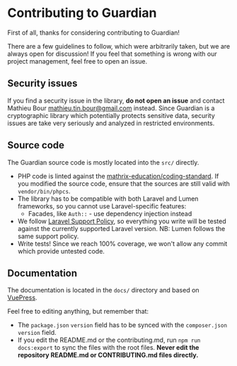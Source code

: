 # Contributing to Guardian
First of all, thanks for considering contributing to Guardian!

There are a few guidelines to follow, which were arbitrarily taken, but we are always open for discussion! If you feel that something is wrong with our project management, feel free to open an issue.


## Security issues
If you find a security issue in the library, **do not open an issue** and contact Mathieu Bour <mathieu.tin.bour@gmail.com> instead.
Since Guardian is a cryptographic library which potentially protects sensitive data, security issues are take very seriously and analyzed in restricted environments.


## Source code
The Guardian source code is mostly located into the `src/` directly.

- PHP code is linted against the [mathrix-education/coding-standard](https://github.com/mathrix-education/coding-standard). If you modified the source code, ensure that the sources are still valid with `vendor/bin/phpcs`.
- The library has to be compatible with both Laravel and Lumen frameworks, so you cannot use Laravel-specific features:
    - Facades, like `Auth::` - use dependency injection instead
- We follow [Laravel Support Policy](https://laravel.com/docs/master/releases#support-policy), so everything you write will be tested against the currently supported Laravel version. NB: Lumen follows the same support policy. 
- Write tests! Since we reach 100% coverage, we won't allow any commit which provide untested code.


## Documentation
The documentation is located in the `docs/` directory and based on [VuePress](https://vuepress.vuejs.org/).

Feel free to editing anything, but remember that:
- The `package.json` `version` field has to be synced with the `composer.json` `version` field.
- If you edit the README.md or the contributing.md, run `npm run docs:export` to sync the files with the root files. **Never edit the repository README.md or CONTRIBUTING.md files directly.** 

